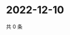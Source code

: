 # 2022-12-10

共 0 条

<!-- BEGIN WEIBO -->
<!-- 最后更新时间 Sat Dec 10 2022 11:14:59 GMT+0800 (China Standard Time) -->

<!-- END WEIBO -->
